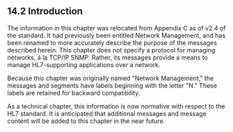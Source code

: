 ## 14.2 Introduction

The information in this chapter was relocated from Appendix C as of v2.4 of the standard. It had previously been entitled Network Management, and has been renamed to more accurately describe the purpose of the messages described herein. This chapter does not specify a protocol for managing networks, á la TCP/IP SNMP. Rather, its messages provide a means to manage HL7-supporting applications over a network.

Because this chapter was originally named "Network Management," the messages and segments have labels beginning with the letter "N." These labels are retained for backward compatibility.

As a technical chapter, this information is now normative with respect to the HL7 standard. It is anticipated that additional messages and message content will be added to this chapter in the near future.
